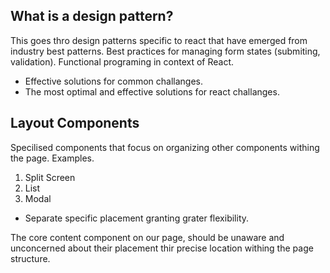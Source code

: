 ## What is a design pattern?

This goes thro design patterns specific to react that have emerged from industry best patterns. Best practices for managing form states (submiting, validation). Functional programing in context of React.

- Effective solutions for common challanges.
- The most optimal and effective solutions for react challanges.

## Layout Components

Specilised components that focus on organizing other components withing the page. Examples.

1. Split Screen
2. List
3. Modal

- Separate specific placement granting grater flexibility.

The core content component on our page, should be unaware and unconcerned about their placement thir precise location withing the page structure.
